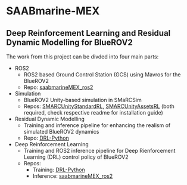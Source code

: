 # SAABmarine-MEX

## Deep Reinforcement Learning and Residual Dynamic Modelling for BlueROV2

The work from this project can be divded into four main parts:

* ROS2
  * ROS2 based Ground Control Station (GCS) using Mavros for the BlueROV2
  * Repo: [saabmarineMEX_ros2](https://github.com/SAABmarine-MEX/saabmarineMEX_ros2)
* Simulation
  * BlueROV2 Unity-based simulation in SMaRCSim
  * Repos: [SMARCUnityStandardRL](https://github.com/SAABmarine-MEX/SMARCUnityStandardRL), [SMARCUnityAssetsRL](https://github.com/SAABmarine-MEX/SMARCUnityAssetsRL) (both required, check respective readme for installation guide) 
* Residual Dynamic Modelling
  * Training and inference pipeline for enhancing the realism of simulated BlueROV2 dynamics
  * Repo: [DRL-Python](https://github.com/SAABmarine-MEX/DRL-Python)
* Deep Reinforcement Learning
  * Training and ROS2 inference pipeline for Deep Rienforcement Learning (DRL) control policy of BlueROV2
  * Repos:
    * Training: [DRL-Python](https://github.com/SAABmarine-MEX/DRL-Python)
    * Inference: [saabmarineMEX_ros2](https://github.com/SAABmarine-MEX/saabmarineMEX_ros2)

<!--

**Here are some ideas to get you started:**

🙋‍♀️ A short introduction - what is your organization all about?
🌈 Contribution guidelines - how can the community get involved?
👩‍💻 Useful resources - where can the community find your docs? Is there anything else the community should know?
🍿 Fun facts - what does your team eat for breakfast?
🧙 Remember, you can do mighty things with the power of [Markdown](https://docs.github.com/github/writing-on-github/getting-started-with-writing-and-formatting-on-github/basic-writing-and-formatting-syntax)
-->
